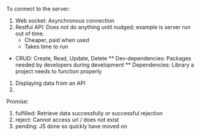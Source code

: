 To connect to the server:
1. Web socket: Asynchronous connection
2. Restful API: Does not do anything until nudged; example is server run out of time.
    * Cheaper, paid when used 
    * Takes time to run

* CRUD: Create, Read, Update, Delete
** Dev-dependencies: Packages needed by developers during development
** Dependencies: Library a project needs to function properly


1. Displaying data from an API
2. 

Promise:
1. fulfilled: Retrieve data successfully or successful rejection
2. reject: Cannot access url / does not exist 
3. pending: JS done so quickly have moved on